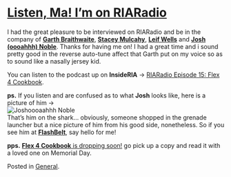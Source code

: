 # [Listen, Ma! I’m on RIARadio](http://custardbelly.com/blog/2010/05/26/listen-ma-im-on-riaradio/)

I had the great pleasure to be interviewed on RIARadio and be in the company of [**Garth Braithwaite**](http://www.garthdb.com/), [**Stacey Mulcahy**](http://bitchwhocodes.com/mt/), [**Leif Wells**](http://www.leifwells.com/index.cfm) and [**Josh (oooahhh) Noble**](http://thefactoryfactory.com/wordpress/). Thanks for having me on! I had a great time and i sound pretty good in the reverse auto-tune affect that Garth put on my voice so as to sound like a nasally jersey kid.

You can listen to the podcast up on **InsideRIA** -> [RIARadio Episode 15: Flex 4 Cookbook](http://bit.ly/9hpMLx).

**ps.** If you listen and are confused as to what **Josh** looks like, here is a picture of him ->  
![Joshoooaahhh Noble](http://25.media.tumblr.com/tumblr_l2kx4yk7n51qajg12o1_500.jpg)  
That’s him on the shark… obviously, someone shopped in the grenade launcher but a nice picture of him from his good side, nonetheless. So if you see him at **[FlashBelt](http://www.flashbelt.com/)**, say hello for me!

**pps.** [**Flex 4 Cookbook** is dropping soon!](http://oreilly.com/catalog/9780596805623) go pick up a copy and read it with a loved one on Memorial Day.

Posted in [General](http://custardbelly.com/blog/category/general/).
